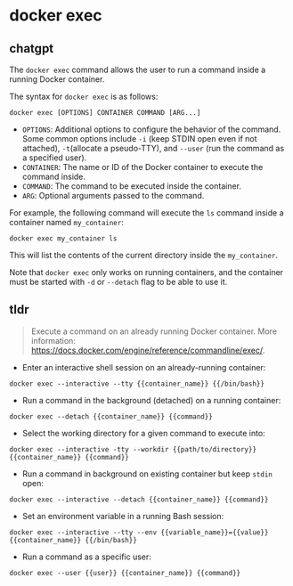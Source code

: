 # docker exec 
## chatgpt 
The `docker exec` command allows the user to run a command inside a running Docker container. 

The syntax for `docker exec` is as follows:

```
docker exec [OPTIONS] CONTAINER COMMAND [ARG...]
```

* `OPTIONS`: Additional options to configure the behavior of the command. Some common options include `-i` (keep STDIN open even if not attached), `-t`(allocate a pseudo-TTY), and `--user` (run the command as a specified user).
* `CONTAINER`: The name or ID of the Docker container to execute the command inside.
* `COMMAND`: The command to be executed inside the container.
* `ARG`: Optional arguments passed to the command.

For example, the following command will execute the `ls` command inside a container named `my_container`:

```
docker exec my_container ls
```

This will list the contents of the current directory inside the `my_container`. 

Note that `docker exec` only works on running containers, and the container must be started with `-d` or `--detach` flag to be able to use it. 

## tldr 
 
> Execute a command on an already running Docker container.
> More information: <https://docs.docker.com/engine/reference/commandline/exec/>.

- Enter an interactive shell session on an already-running container:

`docker exec --interactive --tty {{container_name}} {{/bin/bash}}`

- Run a command in the background (detached) on a running container:

`docker exec --detach {{container_name}} {{command}}`

- Select the working directory for a given command to execute into:

`docker exec --interactive -tty --workdir {{path/to/directory}} {{container_name}} {{command}}`

- Run a command in background on existing container but keep `stdin` open:

`docker exec --interactive --detach {{container_name}} {{command}}`

- Set an environment variable in a running Bash session:

`docker exec --interactive --tty --env {{variable_name}}={{value}} {{container_name}} {{/bin/bash}}`

- Run a command as a specific user:

`docker exec --user {{user}} {{container_name}} {{command}}`

